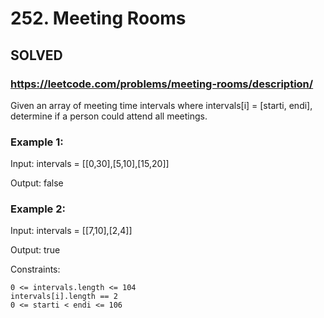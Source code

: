# 252. Meeting Rooms

## SOLVED
### https://leetcode.com/problems/meeting-rooms/description/

Given an array of meeting time intervals where intervals[i] = [starti, endi], determine if a person could attend all meetings.



### Example 1:

Input: intervals = [[0,30],[5,10],[15,20]]

Output: false

### Example 2:

Input: intervals = [[7,10],[2,4]]

Output: true



Constraints:

    0 <= intervals.length <= 104
    intervals[i].length == 2
    0 <= starti < endi <= 106

